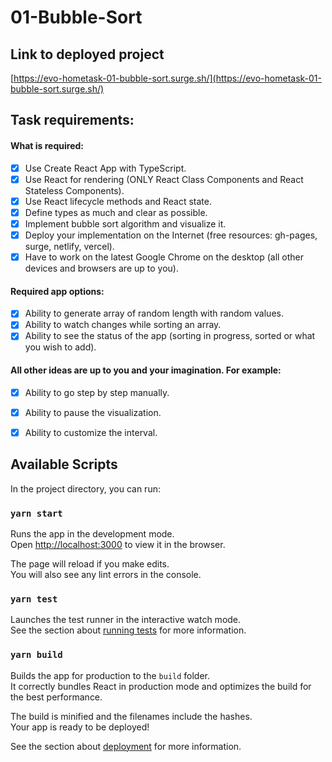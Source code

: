 # 01-Bubble-Sort

## Link to deployed project
[https://evo-hometask-01-bubble-sort.surge.sh/](https://evo-hometask-01-bubble-sort.surge.sh/)

## Task requirements:
#### What is required:
- [x] Use Create React App with TypeScript.
- [x] Use React for rendering (ONLY React Class Components and React Stateless Components).
- [x] Use React lifecycle methods and React state.
- [x] Define types as much and clear as possible.
- [x] Implement bubble sort algorithm and visualize it.
- [x] Deploy your implementation on the Internet (free resources: gh-pages, surge, netlify, vercel).
- [x] Have to work on the latest Google Chrome on the desktop (all other devices and browsers are up to you).

#### Required app options:
- [x] Ability to generate array of random length with random values.
- [x] Ability to watch changes while sorting an array.
- [x] Ability to see the status of the app (sorting in progress, sorted or what you wish to add).

#### All other ideas are up to you and your imagination. For example:
- [x] Ability to go step by step manually.
- [x] Ability to pause the visualization.
- [x] Ability to customize the interval.


## Available Scripts

In the project directory, you can run:

### `yarn start`

Runs the app in the development mode.\
Open [http://localhost:3000](http://localhost:3000) to view it in the browser.

The page will reload if you make edits.\
You will also see any lint errors in the console.

### `yarn test`

Launches the test runner in the interactive watch mode.\
See the section about [running tests](https://facebook.github.io/create-react-app/docs/running-tests) for more information.

### `yarn build`

Builds the app for production to the `build` folder.\
It correctly bundles React in production mode and optimizes the build for the best performance.

The build is minified and the filenames include the hashes.\
Your app is ready to be deployed!

See the section about [deployment](https://facebook.github.io/create-react-app/docs/deployment) for more information.
